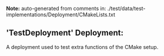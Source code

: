 **Note:** auto-generated from comments in: ./test/data/test-implementations/Deployment/CMakeLists.txt

## 'TestDeployment' Deployment:

A deployment used to test extra functions of the CMake setup.


